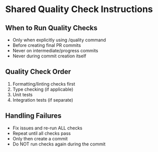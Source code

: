 # Shared Quality Check Instructions

## When to Run Quality Checks

- Only when explicitly using /quality command
- Before creating final PR commits
- Never on intermediate/progress commits
- Never during commit creation itself

## Quality Check Order

1. Formatting/linting checks first
2. Type checking (if applicable)
3. Unit tests
4. Integration tests (if separate)

## Handling Failures

- Fix issues and re-run ALL checks
- Repeat until all checks pass
- Only then create a commit
- Do NOT run checks again during the commit
